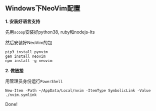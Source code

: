 
## Windows下NeoVim配置


**1. 安装好语言支持**

先用`scoop`安装好python38, ruby和nodejs-lts

然后安装好NeoVim的包
```
pip3 install pynvim
gem install neovim
npm install -g neovim
```

**2. 做链接**

用管理员身份运行`PowerShell`

```
New-Item -Path ~/AppData/Local/nvim -ItemType SymbolicLink -Value ./nvim.symlink
```

Done!